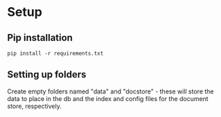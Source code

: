 # Setup
## Pip installation
``` pip install -r requirements.txt ```

## Setting up folders
Create empty folders named "data" and "docstore" - these will store the data to place in the db and the index and config files for the 
document store, respectively.
